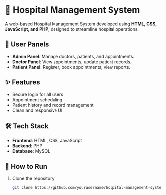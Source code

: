 # 🏥 Hospital Management System

A web-based Hospital Management System developed using **HTML, CSS, JavaScript, and PHP**, designed to streamline hospital operations.

## 👥 User Panels

- **Admin Panel**: Manage doctors, patients, and appointments.
- **Doctor Panel**: View appointments, update patient records.
- **Patient Panel**: Register, book appointments, view reports.

## ✨ Features

- Secure login for all users
- Appointment scheduling
- Patient history and record management
- Clean and responsive UI

## 🛠️ Tech Stack

- **Frontend**: HTML, CSS, JavaScript  
- **Backend**: PHP  
- **Database**: MySQL

## 🚀 How to Run

1. Clone the repository:
   ```bash
   git clone https://github.com/yourusername/hospital-management-system.git
